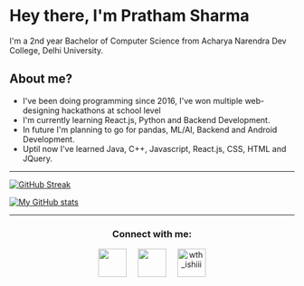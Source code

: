 # Hey there, I'm Pratham Sharma 

<!-- <img height='500' align='right' src='https://github.com/prrrathm/prrrathm/blob/main/image.png'> -->

I'm a 2nd year Bachelor of Computer Science from Acharya Narendra Dev College, Delhi University.

## About me?

- I've been doing programming since 2016, I've won multiple web-designing hackathons at school level
- I'm currently learning React.js, Python and Backend Development.
- In future I'm planning to go for pandas, ML/AI, Backend and Android Development.
- Uptil now I've learned Java, C++, Javascript, React.js, CSS, HTML and JQuery.

<hr>

[![GitHub Streak](https://github-readme-streak-stats.herokuapp.com/?user=prrrathm&theme=graywhite)](https://git.io/streak-stats)

[![My GitHub stats](https://github-readme-stats.vercel.app/api?username=prrrathm)](https://github.com/anuraghazra/github-readme-stats)

<hr>

<h3 align="center">Connect with me:</h3>
<p align="center">
<a href="https://twitter.com/prrrathm" target="blank"><img align="center" src="https://img.icons8.com/cute-clipart/64/000000/twitter.png" height="50" width="50" /></a> &nbsp;&nbsp;&nbsp;
<a href="https://www.linkedin.com/in/pratham-sharma-278aab212/" target="blank"><img align="center" src="https://img.icons8.com/cute-clipart/64/000000/linkedin.png" height="50" width="50" /></a>&nbsp;&nbsp;&nbsp;&nbsp;
<a href="https://instagram.com/prrrathm" target="blank"><img align="center" src="https://img.icons8.com/cute-clipart/64/000000/instagram-new.png" alt="wth_ishiii" height="50" width="50" /></a>
</p>

<!--
**prrrathm/prrrathm** is a ✨ _special_ ✨ repository because its `README.md` (this file) appears on your GitHub profile.

Here are some ideas to get you started:

- 🔭 I’m currently working on ...
- 🌱 I’m currently learning ...
- 👯 I’m looking to collaborate on ...
- 🤔 I’m looking for help with ...
- 💬 Ask me about ...
- 📫 How to reach me: ...
- 😄 Pronouns: ...
- ⚡ Fun fact: ...
-->
